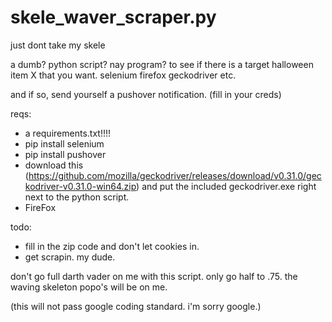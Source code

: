 # skele_waver_scraper.py
just dont take my skele

a dumb? python script? nay program? to see if there is a target halloween item X that you want. 
selenium
firefox
geckodriver
etc. 

and if so, send yourself a pushover notification. (fill in your creds)

reqs:
* a requirements.txt!!!!
* pip install selenium
* pip install pushover
* download this (https://github.com/mozilla/geckodriver/releases/download/v0.31.0/geckodriver-v0.31.0-win64.zip) and put the included geckodriver.exe right next to the python script. 
* FireFox

todo:
* fill in the zip code and don't let cookies in.
* get scrapin. my dude. 

don't go full darth vader on me with this script. only go half to .75.  the waving skeleton popo's will be on me.


(this will not pass google coding standard. i'm sorry google.)
